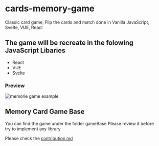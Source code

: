 # cards-memory-game

Classic card game, Flip the cards and match done in Vanilla JavaScript, Svelte, VUE, React

## The game will be recreate in the folowing JavaScript Libaries

- React
- VUE
- Svelte

### Preview

![memorie game example](https://github.com/GeraAlcantara/cards-memory-game/blob/main/img/gameExample.gif?raw=true)

## Memory Card Game Base

You can find the game under the folder gameBase
Please review it before try to implement any library

Please check the [contribution.md](https://github.com/GeraAlcantara/cards-memory-game/blob/main/CONTRIBUTING.md)
